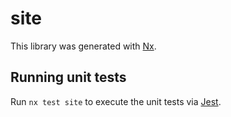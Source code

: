 # site

This library was generated with [Nx](https://nx.dev).

## Running unit tests

Run `nx test site` to execute the unit tests via [Jest](https://jestjs.io).
